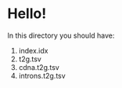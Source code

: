 # Hello!

In this directory you should have:

1. index.idx
2. t2g.tsv
3. cdna.t2g.tsv
4. introns.t2g.tsv
